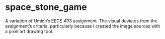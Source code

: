 # space_stone_game

A variation of Umich’s EECS 493 assignment. The visual deviates from the assignment’s criteria, particularly because I created the image sources with a pixel art drawing tool. 
